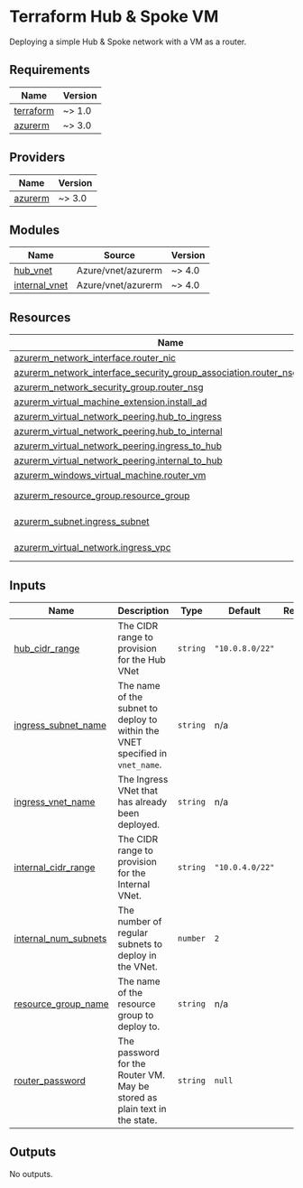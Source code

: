 # Terraform Hub & Spoke VM

Deploying a simple Hub & Spoke network with a VM as a router.

<!-- BEGINNING OF PRE-COMMIT-TERRAFORM DOCS HOOK -->
## Requirements

| Name | Version |
|------|---------|
| <a name="requirement_terraform"></a> [terraform](#requirement\_terraform) | ~> 1.0 |
| <a name="requirement_azurerm"></a> [azurerm](#requirement\_azurerm) | ~> 3.0 |

## Providers

| Name | Version |
|------|---------|
| <a name="provider_azurerm"></a> [azurerm](#provider\_azurerm) | ~> 3.0 |

## Modules

| Name | Source | Version |
|------|--------|---------|
| <a name="module_hub_vnet"></a> [hub\_vnet](#module\_hub\_vnet) | Azure/vnet/azurerm | ~> 4.0 |
| <a name="module_internal_vnet"></a> [internal\_vnet](#module\_internal\_vnet) | Azure/vnet/azurerm | ~> 4.0 |

## Resources

| Name | Type |
|------|------|
| [azurerm_network_interface.router_nic](https://registry.terraform.io/providers/hashicorp/azurerm/latest/docs/resources/network_interface) | resource |
| [azurerm_network_interface_security_group_association.router_nsg_assoc](https://registry.terraform.io/providers/hashicorp/azurerm/latest/docs/resources/network_interface_security_group_association) | resource |
| [azurerm_network_security_group.router_nsg](https://registry.terraform.io/providers/hashicorp/azurerm/latest/docs/resources/network_security_group) | resource |
| [azurerm_virtual_machine_extension.install_ad](https://registry.terraform.io/providers/hashicorp/azurerm/latest/docs/resources/virtual_machine_extension) | resource |
| [azurerm_virtual_network_peering.hub_to_ingress](https://registry.terraform.io/providers/hashicorp/azurerm/latest/docs/resources/virtual_network_peering) | resource |
| [azurerm_virtual_network_peering.hub_to_internal](https://registry.terraform.io/providers/hashicorp/azurerm/latest/docs/resources/virtual_network_peering) | resource |
| [azurerm_virtual_network_peering.ingress_to_hub](https://registry.terraform.io/providers/hashicorp/azurerm/latest/docs/resources/virtual_network_peering) | resource |
| [azurerm_virtual_network_peering.internal_to_hub](https://registry.terraform.io/providers/hashicorp/azurerm/latest/docs/resources/virtual_network_peering) | resource |
| [azurerm_windows_virtual_machine.router_vm](https://registry.terraform.io/providers/hashicorp/azurerm/latest/docs/resources/windows_virtual_machine) | resource |
| [azurerm_resource_group.resource_group](https://registry.terraform.io/providers/hashicorp/azurerm/latest/docs/data-sources/resource_group) | data source |
| [azurerm_subnet.ingress_subnet](https://registry.terraform.io/providers/hashicorp/azurerm/latest/docs/data-sources/subnet) | data source |
| [azurerm_virtual_network.ingress_vpc](https://registry.terraform.io/providers/hashicorp/azurerm/latest/docs/data-sources/virtual_network) | data source |

## Inputs

| Name | Description | Type | Default | Required |
|------|-------------|------|---------|:--------:|
| <a name="input_hub_cidr_range"></a> [hub\_cidr\_range](#input\_hub\_cidr\_range) | The CIDR range to provision for the Hub VNet | `string` | `"10.0.8.0/22"` | no |
| <a name="input_ingress_subnet_name"></a> [ingress\_subnet\_name](#input\_ingress\_subnet\_name) | The name of the subnet to deploy to within the VNET specified in `vnet_name`. | `string` | n/a | yes |
| <a name="input_ingress_vnet_name"></a> [ingress\_vnet\_name](#input\_ingress\_vnet\_name) | The Ingress VNet that has already been deployed. | `string` | n/a | yes |
| <a name="input_internal_cidr_range"></a> [internal\_cidr\_range](#input\_internal\_cidr\_range) | The CIDR range to provision for the Internal VNet. | `string` | `"10.0.4.0/22"` | no |
| <a name="input_internal_num_subnets"></a> [internal\_num\_subnets](#input\_internal\_num\_subnets) | The number of regular subnets to deploy in the VNet. | `number` | `2` | no |
| <a name="input_resource_group_name"></a> [resource\_group\_name](#input\_resource\_group\_name) | The name of the resource group to deploy to. | `string` | n/a | yes |
| <a name="input_router_password"></a> [router\_password](#input\_router\_password) | The password for the Router VM. May be stored as plain text in the state. | `string` | `null` | no |

## Outputs

No outputs.
<!-- END OF PRE-COMMIT-TERRAFORM DOCS HOOK -->
